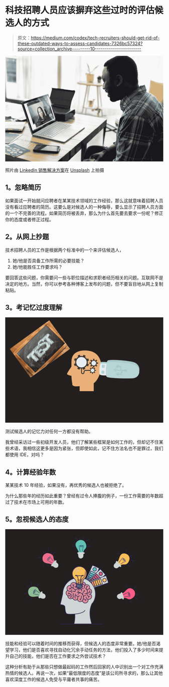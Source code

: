 # 科技招聘人员应该摒弃这些过时的评估候选人的方式

> 原文：<https://medium.com/codex/tech-recruiters-should-get-rid-of-these-outdated-ways-to-assess-candidates-7326bc57324?source=collection_archive---------10----------------------->

![](img/759c087f319838fb90fbf53aae4cb5dd.png)

照片由 [LinkedIn 销售解决方案](https://unsplash.com/@linkedinsalesnavigator?utm_source=unsplash&utm_medium=referral&utm_content=creditCopyText)在 [Unsplash](https://unsplash.com/s/photos/interview?utm_source=unsplash&utm_medium=referral&utm_content=creditCopyText) 上拍摄

## **1。忽略简历**

如果面试一开始就问应聘者在某某技术领域的工作经验，那么这就意味着招聘人员没有看过应聘者的简历。这要么是对候选人的一种侮辱，要么显示了招聘人员方面的一个不完善的流程。如果简历将被丢弃，那么为什么首先要去要求一份呢？修正你的态度或者修正过程。

## **2。从网上抄题**

技术招聘人员的工作是根据两个标准中的一个来评估候选人，

1.  她/他是否具备工作所需的必要技能？
2.  她/他能胜任工作要求吗？

要回答这些问题，你需要问一些与职位描述和求职者经历相关的问题。互联网不是决定的地方。当然，你可以参考各种博客上发布的问题，但不要盲目地从网上复制粘贴。

## **3。考记忆过度理解**

![](img/8a3eb19eaaadc3903ad6452562da4e9d.png)

测试候选人的记忆力对任何一方都没有帮助。

我曾经采访过一些初级开发人员，他们了解某些框架是如何工作的，但却记不住某些术语，我相信这更多是因为紧张，但即使如此，记不住方法名也不是罪过，我们都使用 IDE，对吗？

## **4。计算经验年数**

某某技术 10 年经验，如果没有，再优秀的候选人也被拒绝了。

为什么那些年的经历如此重要？曾经有过令人捧腹的例子，一份工作需要的年数超过了技术在市场上可用的年数。

## **5。忽视候选人的态度**

![](img/5926648059e30a822844e9b7a85bbc04.png)

技能和经验可以随着时间的推移而获得，但候选人的态度非常重要。她/他是否渴望学习，他们是否喜欢寻找自动化冗余手动任务的方法，他们投入了多少时间来提升自己的技能，他们是否在工作要求之外尝试技术？

这种分析有助于从那些只想做最起码的工作然后回家的人中识别出一个对工作充满热情的候选人。再说一次，如果“最低限度的态度”是该公司所寻求的，那么让其他喜欢深度工作的候选人免受与平庸者共事的痛苦。
